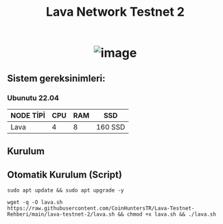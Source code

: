 <h1 align="center"> Lava Network Testnet 2
 <br/> <br>
 
![image](https://pbs.twimg.com/media/GGY_jhXawAAlb1Z?format=jpg&name=small)

## Sistem gereksinimleri:
### Ubunutu 22.04
NODE TİPİ | CPU     | RAM      | SSD     |
| ------------- | ------------- | ------------- | -------- |
| Lava  | 4         | 8        | 160 SSD  |
  

## Kurulum

## Otomatik Kurulum (Script)

```
sudo apt update && sudo apt upgrade -y
```

```
wget -q -O lava.sh https://raw.githubusercontent.com/CoinHuntersTR/Lava-Testnet-Rehberi/main/lava-testnet-2/lava.sh && chmod +x lava.sh && ./lava.sh
```
